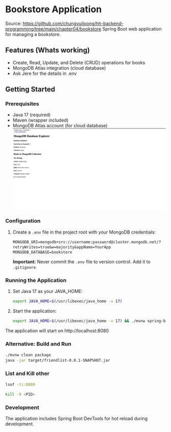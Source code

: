 # Bookstore Application
Source: https://github.com/chungvuiloong/hh-backend-programming/tree/main/chapter04/bookstore
Spring Boot web application for managing a bookstore.


## Features (Whats working)
- Create, Read, Update, and Delete (CRUD) operations for books
- MongoDB Atlas integration (cloud database)
- Ask Jere for the details in .env

## Getting Started

### Prerequisites
- Java 17 (required)
- Maven (wrapper included)
- MongoDB Atlas account (for cloud database)
![alt text](image.png)

### Configuration

1. Create a `.env` file in the project root with your MongoDB credentials:
   ```
   MONGODB_URI=mongodb+srv://username:password@cluster.mongodb.net/?retryWrites=true&w=majority&appName=YourApp
   MONGODB_DATABASE=bookstore
   ```

   **Important:** Never commit the `.env` file to version control. Add it to `.gitignore`.

### Running the Application

1. Set Java 17 as your JAVA_HOME:
   ```bash
   export JAVA_HOME=$(/usr/libexec/java_home -v 17)
   ```

2. Start the application:
   ```bash
   export JAVA_HOME=$(/usr/libexec/java_home -v 17) && ./mvnw spring-boot:run
   ```

The application will start on http://localhost:8080

### Alternative: Build and Run

```bash
./mvnw clean package
java -jar target/friendlist-0.0.1-SNAPSHOT.jar
```

### List and Kill other 
```bash
lsof -ti:8080
```

```bash
kill -9 <PID>
```

### Development

The application includes Spring Boot DevTools for hot reload during development.